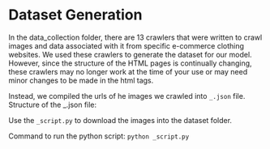 # Dataset Generation

In the data_collection folder, there are 13 crawlers that were written to crawl images and data associated with it from specific e-commerce clothing websites. We used these crawlers to generate the dataset for our model. However, since the structure of the HTML pages is continually changing, these crawlers may no longer work at the time of your use or may need minor changes to be made in the html tags.

Instead, we compiled the urls of he images we crawled into `_.json` file. 
Structure of the _.json file:

Use the `_script.py` to download the images into the dataset folder. 

Command to run the python script:
`python _script.py` 

